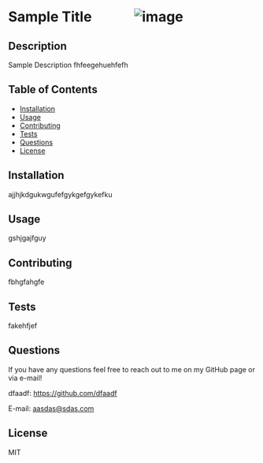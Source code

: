 # Sample Title &nbsp;&nbsp;&nbsp;&nbsp;&nbsp;&nbsp;&nbsp;&nbsp;&nbsp;&nbsp;&nbsp; ![image](https://img.shields.io/badge/license-MIT-blueviolet)
    
## Description

Sample Description fhfeegehuehfefh


## Table of Contents

* [Installation](#installation)
* [Usage](#usage)
* [Contributing](#contributing)
* [Tests](#tests)
* [Questions](#questions)
* [License](#license)


## Installation

ajjhjkdgukwgufefgykgefgykefku


## Usage

gshjgajfguy


## Contributing

fbhgfahgfe


## Tests

fakehfjef


## Questions

If you have any questions feel free to reach out to me on my GitHub page or via e-mail!

dfaadf: https://github.com/dfaadf

E-mail: aasdas@sdas.com


## License

MIT
    
